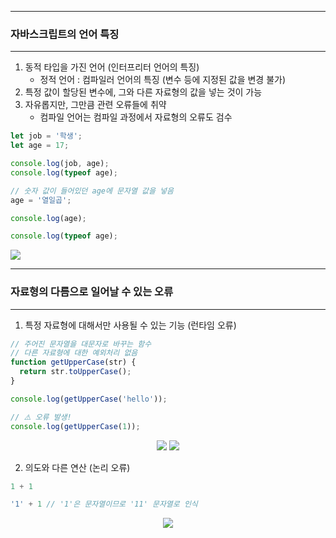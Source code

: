-----
### 자바스크립트의 언어 특징
-----
1. 동적 타입을 가진 언어 (인터프리터 언어의 특징)
   - 정적 언어 : 컴파일러 언어의 특징 (변수 등에 지정된 값을 변경 불가)
2. 특정 값이 할당된 변수에, 그와 다른 자료형의 값을 넣는 것이 가능
3. 자유롭지만, 그만큼 관련 오류들에 취약
   - 컴파일 언어는 컴파일 과정에서 자료형의 오류도 검수
```js
let job = '학생';
let age = 17;

console.log(job, age);
console.log(typeof age);

// 숫자 값이 들어있던 age에 문자열 값을 넣음
age = '열일곱';

console.log(age);

console.log(typeof age);
```
<div align="cetner">
<img src="https://github.com/sooyounghan/Web/assets/34672301/82a7f2d7-1d79-4806-a305-ba726ac3122e">
</div>

-----
### 자료형의 다름으로 일어날 수 있는 오류
-----
1. 특정 자료형에 대해서만 사용될 수 있는 기능 (런타임 오류)
```js
// 주어진 문자열을 대문자로 바꾸는 함수
// 다른 자료형에 대한 예외처리 없음
function getUpperCase(str) {
  return str.toUpperCase();
}

console.log(getUpperCase('hello'));
```
```js
// ⚠️ 오류 발생!
console.log(getUpperCase(1));
```
<div align="center">
<img src="https://github.com/sooyounghan/Web/assets/34672301/4d763acf-a033-4e93-9040-b44aa3ca162f">
<img src="https://github.com/sooyounghan/Web/assets/34672301/b81bf8df-faca-4a64-82e3-a6dfe30b24d4">
</div>

2. 의도와 다른 연산 (논리 오류)
```js
1 + 1
```
```js
'1' + 1 // '1'은 문자열이므로 '11' 문자열로 인식
````
<div align="center">
<img src="https://github.com/sooyounghan/Web/assets/34672301/726ea770-b158-4f56-a6cc-2815ed3f7b8a">
</div>


